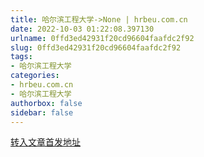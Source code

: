 ```yaml
---
title: 哈尔滨工程大学->None | hrbeu.com.cn
date: 2022-10-03 01:22:08.397130
urlname: 0ffd3ed42931f20cd96604faafdc2f92
slug: 0ffd3ed42931f20cd96604faafdc2f92
tags: 
- 哈尔滨工程大学
categories:
- hrbeu.com.cn
- 哈尔滨工程大学
authorbox: false
sidebar: false
---
```





[转入文章首发地址](https://mp.weixin.qq.com/s/paH36kTlyFU1nRsWvGBbXA)